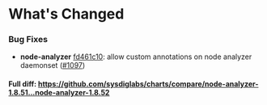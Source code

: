 # What's Changed

### Bug Fixes
- **node-analyzer** [fd461c10](https://github.com/sysdiglabs/charts/commit/fd461c107d0c6fe3847a920d9851cd55ae566625): allow custom annotations on node analyzer daemonset ([#1097](https://github.com/sysdiglabs/charts/issues/1097))

#### Full diff: https://github.com/sysdiglabs/charts/compare/node-analyzer-1.8.51...node-analyzer-1.8.52
